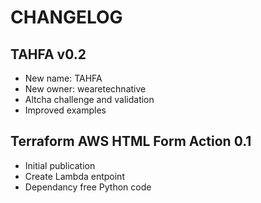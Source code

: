 # CHANGELOG

## TAHFA v0.2

- New name: TAHFA
- New owner: wearetechnative
- Altcha challenge and validation
- Improved examples

## Terraform AWS HTML Form Action 0.1

- Initial publication
- Create Lambda entpoint
- Dependancy free Python code


